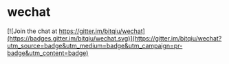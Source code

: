 # wechat

[![Join the chat at https://gitter.im/bitqiu/wechat](https://badges.gitter.im/bitqiu/wechat.svg)](https://gitter.im/bitqiu/wechat?utm_source=badge&utm_medium=badge&utm_campaign=pr-badge&utm_content=badge)
